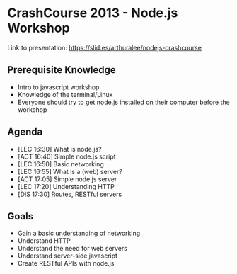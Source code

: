# CrashCourse 2013 - Node.js Workshop

Link to presentation: https://slid.es/arthuralee/nodejs-crashcourse

## Prerequisite Knowledge
* Intro to javascript workshop
* Knowledge of the terminal/Linux
* Everyone should try to get node.js installed on their computer before the workshop

## Agenda
* [LEC 16:30] What is node.js?
* [ACT 16:40] Simple node.js script
* [LEC 16:50] Basic networking
* [LEC 16:55] What is a (web) server?
* [ACT 17:05] Simple node.js server
* [LEC 17:20] Understanding HTTP
* [DIS 17:30] Routes, RESTful servers

## Goals
* Gain a basic understanding of networking
* Understand HTTP
* Understand the need for web servers
* Understand server-side javascript
* Create RESTful APIs with node.js